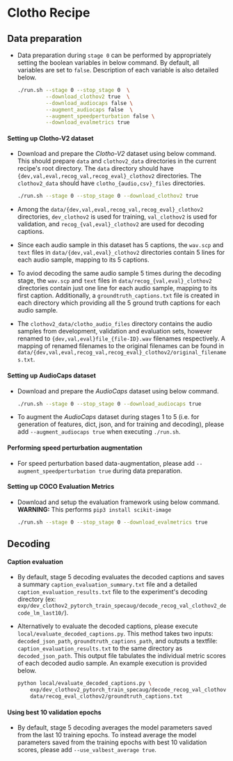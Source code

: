 # Clotho Recipe

## Data preparation
* Data preparation during `stage 0` can be performed by appropriately setting the boolean variables in below command. By default, all variables are set to `false`. Description of each variable is also detailed below.
  
  ```bash
  ./run.sh --stage 0 --stop_stage 0  \
           --download_clothov2 true  \
           --download_audiocaps false \
           --augment_audiocaps false  \
           --augment_speedperturbation false \
           --download_evalmetrics true
  ```

#### Setting up Clotho-V2 dataset
* Download and prepare the *Clotho-V2* dataset using below command. This should prepare `data` and `clothov2_data` directories in the current recipe's root directory. The `data` directory should have `{dev,val,eval,recog_val,recog_eval}_clothov2` directories. The `clothov2_data` should have `clotho_{audio,csv}_files` directories.

  ```bash
  ./run.sh --stage 0 --stop_stage 0 --download_clothov2 true
  ```
* Among the `data/{dev,val,eval,recog_val,recog_eval}_clothov2` directories, `dev_clothov2` is used for training, `val_clothov2` is used for validation, and `recog_{val,eval}_clothov2` are used for decoding captions.
* Since each audio sample in this dataset has 5 captions, the `wav.scp` and `text` files in `data/{dev,val,eval}_clothov2` directories contain 5 lines for each audio sample, mapping to its 5 captions.
* To aviod decoding the same audio sample 5 times during the decoding stage, the `wav.scp` and `text` files in `data/recog_{val,eval}_clothov2` directories contain just one line for each audio sample, mapping to its first caption. Additionally, a `groundtruth_captions.txt` file is created in each directory which providing all the 5 ground truth captions for each audio sample.
* The `clothov2_data/clotho_audio_files` directory contains the audio samples from development, validation and evaluation sets, however renamed to `{dev,val,eval}file_{file-ID}.wav` filenames respectively. A mapping of renamed filenames to the original filenames can be found in `data/{dev,val,eval,recog_val,recog_eval}_clothov2/original_filenames.txt`.

#### Setting up AudioCaps dataset
* Download and prepare the *AudioCaps* dataset using below command.
  
  ```bash
  ./run.sh --stage 0 --stop_stage 0 --download_audiocaps true
  ```
* To augment the *AudioCaps* dataset during stages 1 to 5 (i.e. for generation of features, dict, json, and for training and decoding), please add `--augment_audiocaps true` when executing `./run.sh`.

#### Performing speed perturbation augmentation
* For speed perturbation based data-augmentation, please add `--augment_speedperturbation true` during data preparation.

#### Setting up COCO Evaluation Metrics
* Download and setup the evaluation framework using below command. **WARNING:** This performs `pip3 install scikit-image`
  
  ```bash
  ./run.sh --stage 0 --stop_stage 0 --download_evalmetrics true
  ```

## Decoding
#### Caption evaluation
* By default, stage 5 decoding evaluates the decoded captions and saves a summary `caption_evaluation_summary.txt` file and a detailed `caption_evaluation_results.txt` file to the experiment's decoding directory (ex: `exp/dev_clothov2_pytorch_train_specaug/decode_recog_val_clothov2_decode_lm_last10/`).
* Alternatively to evaluate the decoded captions, please execute `local/evaluate_decoded_captions.py`. This method takes two inputs: `decoded_json_path`, `groundtruth_captions_path`, and outputs a textfile: `caption_evaluation_results.txt` to the same directory as `decoded_json_path`. This output file tabulates the individual metric scores of each decoded audio sample. An example execution is provided below.
  
  ```bash
  python local/evaluate_decoded_captions.py \
      exp/dev_clothov2_pytorch_train_specaug/decode_recog_val_clothov2_decode_lm_last10/data.json \
      data/recog_eval_clothov2/groundtruth_captions.txt
  ```

#### Using best 10 validation epochs
* By default, stage 5 decoding averages the model parameters saved from the last 10 training epochs. To instead average the model parameters saved from the training epochs with best 10 validation scores, please add `--use_valbest_average true`.
